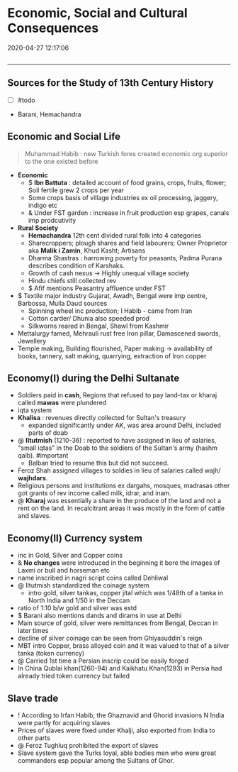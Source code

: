 # Economic, Social and Cultural Consequences
2020-04-27 12:17:06
            
```toc
```
---

## Sources for the Study of 13th Century History 
- [ ]   #todo 
- Barani, Hemachandra

## Economic and Social Life
>   Muhammad Habib : new Turkish fores created economic org superior to the one existed before
-   **Economic**
    - $  **Ibn Battuta** : detailed account of food grains, crops, fruits, flower; Soil fertile grew 2 crops per year
    -   Some crops basis of village industries ex oil processing, jaggery, indigo etc
    - & Under FST garden : increase in fruit production esp grapes, canals imp prodcutivity
-   **Rural Society**
	-   **Hemachandra** 12th cent divided rural folk into 4 categories
	-   Sharecroppers; plough shares and field labourers; Owner Proprietor aka **Malik i Zamin**, Khud Kasht; Artisans
	-   Dharma Shastras : harrowing poverty for peasants, Padma Purana describes condition of Karshaks.
	-   Growth of cash nexus -> Highly unequal village society
	-   Hindu chiefs still collected rev
	- $  Afif mentions Peasantry affluence under FST
- $   Textile major industry Gujarat, Awadh, Bengal were imp centre, Barbossa, Mulla Daud sources
	-   Spinning wheel inc production; I Habib - came from Iran
	-   Cotton carder/ Dhunia also speeded prod
	-   Silkworns reared in Bengal, Shawl from Kashmir
-   Mettalurgy famed, Mehrauli rust free Iron pillar, Damascened swords, Jewellery
-   Temple making, Building flourished, Paper making -> availability of books, tannery, salt making, quarrying, extraction of Iron copper

## Economy(I) during the Delhi Sultanate 
-   Soldiers paid in **cash**, Regions that refused to pay land-tax or kharaj called **mawas** were plundered
-   iqta system
-   **Khalisa** : revenues directly collected for Sultan's treasury
	-   expanded significantly under AK, was area around Delhi, included parts of doab
- @  **Iltutmish** (1210-36) : reported to have assigned in lieu of salaries, "small iqtas" in the Doab to the soldiers of the Sultan's army (hashm qalb). #important 
	-   Balban tried to resume this but did not succeed.
-   Feroz Shah assigned villages to soldies in lieu of salaries called wajh/ **wajhdars**.
-   Religious persons and institutions ex dargahs, mosques, madrasas other got grants of rev income called milk, idrar, and inam.
- @   **Kharaj** was essentially a share in the produce of the land and not a rent on the land. In recalcitrant areas it was mostly in the form of cattle and slaves.

## Economy(II) Currency system 
-   inc in Gold, Silver and Copper coins 
- &  **No changes** were introduced in the beginning it bore the images of Laxmi or bull and horseman etc
-   name inscribed in nagri script coins called Dehliwal
- @  Iltutmish standardized the coinage system
    -   intro gold, silver tankas, copper jital which was 1/48th of a tanka in North India and 1/50 in the Deccan
-   ratio of 1:10 b/w gold and silver was estd
- $ Barani also mentions dands and dirams in use at Delhi
-   Main source of gold, silver were remittances from Bengal, Deccan in later times
-   decline of silver coinage can be seen from Ghiyasuddin's reign
-   MBT intro Copper, brass alloyed coin and it was valued to that of a silver tanka (token currency)
- @  Carried 1st time a Persian inscrip could be easily forged
-   In China Qublai khan(1260-94) and Kaikhatu Khan(1293) in Persia had already tried token currency but failed

## Slave trade 
- !  According to Irfan Habib, the Ghaznavid and Ghorid invasions N India were partly for acquiring slaves
-   Prices of slaves were fixed under Khalji, also exported from India to other parts
- @  Feroz Tughluq prohibited the export of slaves
-   Slave system gave the Turks loyal, able bodies men who were great commanders esp popular among the Sultans of Ghor.
 


 







